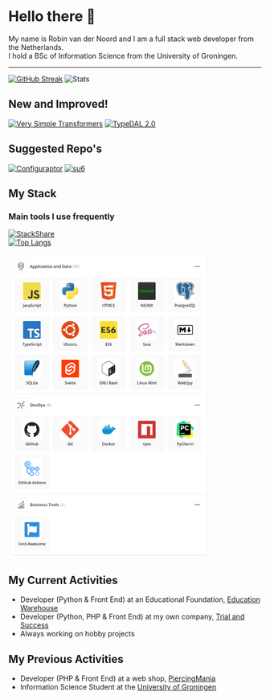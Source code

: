 # Hello there 👋
My name is Robin van der Noord and I am a full stack web developer from the Netherlands.  
I hold a BSc of Information Science from the University of Groningen.

---

[![GitHub Streak](http://github-readme-streak-stats.herokuapp.com?user=robinvandernoord&theme=carbonfox&hide_border=true&date_format=j%20M%5B%20Y%5D)](https://git.io/streak-stats)
![Stats](https://github-readme-stats.vercel.app/api?username=robinvandernoord&show_icons=true&count_private=true&hide_title=true&theme=dark&hide_border=true)  


## New and Improved!
[![Very Simple Transformers](https://github-readme-stats.vercel.app/api/pin/?username=trialandsuccess&repo=verysimpletransformers&border_color=d4af37&bg_color=0D1117&title_color=C9D1D9&text_color=8B949E&icon_color=d4af37)](https://github.com/trialandsuccess/verysimpletransformers)
[![TypeDAL 2.0](https://github-readme-stats.vercel.app/api/pin/?username=trialandsuccess&repo=typedal&border_color=d4af37&bg_color=0D1117&title_color=C9D1D9&text_color=8B949E&icon_color=d4af37)](https://github.com/trialandsuccess/typedal)

## Suggested Repo's
[![Configuraptor](https://github-readme-stats.vercel.app/api/pin/?username=trialandsuccess&repo=configuraptor&border_color=2ea043&bg_color=0D1117&title_color=C9D1D9&text_color=8B949E&icon_color=2ea043)](https://github.com/trialandsuccess/configuraptor)
[![su6](https://github-readme-stats.vercel.app/api/pin/?username=trialandsuccess&repo=su6&border_color=2ea043&bg_color=0D1117&title_color=C9D1D9&text_color=8B949E&icon_color=2ea043)](https://github.com/trialandsuccess/su6)

## My Stack

### Main tools I use frequently
[![StackShare](http://img.shields.io/badge/tech-stack-0690fa.svg?style=flat)](https://stackshare.io/robinvandernoord/current)  
[![Top Langs](https://github-readme-stats.vercel.app/api/top-langs/?username=robinvandernoord&layout=donut&theme=dark)](https://github.com/anuraghazra/github-readme-stats)

<img src="primary_stack.png?raw=true" style="width: 400px;"/>


## My Current Activities
- Developer (Python & Front End) at an Educational Foundation, [Education Warehouse](https://www.educationwarehouse.nl)
- Developer (Python, PHP & Front End) at my own company, [Trial and Success](https://trialandsuccess.nl)
- Always working on hobby projects

## My Previous Activities
- Developer (PHP & Front End) at a web shop, [PiercingMania](https://piercingmania.nl)
- Information Science Student at the [University of Groningen](https://rug.nl) 
